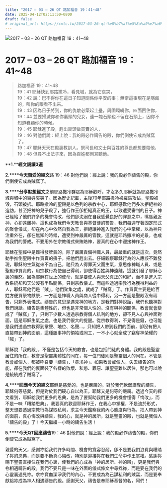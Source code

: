 ```yaml
---
title: "2017 – 03 – 26 QT 路加福音 19：41~48"
date: 2025-04-12T02:11:50+0800
draft: false
# original_url: https://cmtc.tw/2017-03-26-qt-%e8%b7%af%e5%8a%a0%e7%a6%8f%e9%9f%b3-19%ef%bc%9a4148
---
```


![2017 – 03 – 26 QT 路加福音 19：41~48](/images/qt.jpg   "2017 – 03 – 26 QT 路加福音 19：41~48")

# 2017 – 03 – 26 QT 路加福音 19：41~48

> 路加福音 19：41~48  
> 19：41 耶穌快到耶路撒冷，看見城，就為它哀哭，  
> 19：42 說：巴不得你在這日子知道關係你平安的事；無奈這事現在是隱藏的，叫你的眼看不出來。  
> 19：43 因為日子將到，你的仇敵必築起土壘，周圍環繞你，四面困住你，  
> 19：44 並要掃滅你和你裏頭的兒女，連一塊石頭也不留在石頭上，因你不知道眷顧你的時候。  
> 19：45 耶穌進了殿，趕出裏頭做買賣的人，  
> 19：46 對他們說：經上說：我的殿必作禱告的殿，你們倒使它成為賊窩了。  
> 19：47 耶穌天天在殿裏教訓人。祭司長和文士與百姓的尊長都想要殺他，  
> 19：48 但尋不出法子來，因為百姓都側耳聽他。

**1.****經文誦讀3遍**

**2.****今天領受的經文**路 19：46 對他們說：經上說：我的殿必作禱告的殿，你們倒使它成為賊窩了。

**3.****分享默想經文**之前耶路撒冷群眾為耶穌歡呼，才沒多久耶穌就為耶路撒冷城與城中的百姓哀哭了。因為歷史記載，主後70年耶路撒冷被羅馬攻佔，聖殿被毀，石頭被拆。耶路撒冷的聖殿是以色列的宗教中心，耶穌感歎他們多次拒絕神的造訪，甚至把神的兒子殺了，強行作王卻拒絕真正的王，以致遭受審判的日子。神已經給了他們許多的機會悔改，他們卻沈溺在自我感覺良好的罪惡之中，嘴唇親近神，心卻遠離神。這也成為我們今天教會與基督徒的警告，我們每週守著固定形式的聚會儀式，卻在內心中依然自我為王，拒絕讓神進入我們的心中掌權，以為神只注重外在，卻在無知的時候，遭受到神嚴厲的管教，這就是耶路撒冷的光景，也成為我們的警戒。不要用外在宗教儀式來賄賂神，要真的在心中迎接神作王。

耶穌在聖經中是難得發脾氣的，除了嚴厲責備神職人員，最嚴重的就是這次，竟然動手推倒聖殿中作買賣的攤子，把他們趕出去。仔細觀察耶穌行為的人應該不難發現，耶穌的生氣從來不為自己，祂只為人得罪天父而生氣，意思像神職人員、或是聖殿作買賣的，用宗教行為使自己得利，卻使得百姓與神遠離，這就引發了耶穌心裏的義怒。因為耶穌在世上的使命，就是要使人與天父真正的和好，而不是進入宗教系統卻和天父沒有半點關係，只剩宗教儀式。而這些透過宗教行為獲得利益的人，耶穌罵他們是「賊」，他們聚集之處，就成了「賊窩」了。作買賣主要是給百姓方便買祭物獻祭，一方面是神職人員與商人從中得利，另一方面是聖殿沒有禱告，只剩外表儀式。禱告的意思是遇見神的地方，是我們對神說話，我們也聽神對我們說話。禱告是集體性的，但也是非常個人性的。沒有與神的關係，教會就會變成了「賊窩」了，只剩下少數人透過宗教得個人私利的地方，卻不見人心與神面對面，這是耶穌生氣之處，也是我們很大的提醒。從宗教得利，不見得是錢，也可能是我們透過宗教得到掌聲、地位、名聲…，只知把人帶到我們的面前，卻沒有把人直接帶到神的面前，這種服事神的領袖或同工，一不小心就全成了竊奪神榮耀的「賊」了。

耶穌說「我的殿」，不僅是包括今天的教會，也是包括門徒的身體。我的殿是聖靈居住的所在，教會是聖靈集體性的同在，每一位門徒則是聖靈個人的同在。不管是教會或個人，都被呼召要「禱告」、「尋求神」。如果教會或個人，失去禱告的功能，卻在我們的裏面裝了各樣的敗壞、私慾、罪惡、讓聖靈難以居住，那也可以說是統統成了賊窩了。

**4.****回應今天的經文**耶穌是慈愛的，也是嚴厲的。對於我們軟弱謙卑的禱告，耶穌何等慈愛。但是對於我們硬心自以為王，耶穌又是何等的嚴厲。透過今天的經文看到，耶穌給我們更多的恩典，是為了要幫助我們更多的機會懂得「悔改」，而不是一味「糟踏恩典」。我要真的歡迎耶穌作王，在我心中掌權，不是流於形式，整天想要透過宗教行為謀取私利，求主今天鑑察我的內心態度與行為，把人帶到神的面前，真心悔改與禱告，我的心，就是神的居所，就是聖靈的殿，也就是我個人「禱告的殿」了！今天繼續一小時的禱告生活！

**5.****今天QT回應禱告**19：46 對他們說：經上說：我的殿必作禱告的殿，你們倒使它成為賊窩了。

親愛的天父，感謝祢給我們許多時間、機會的寬容忍耐，卻不是要我們浪費與糟踏了祢的恩典，而是要不斷真心悔改，特別是迎接祢在我們生命中作王掌權。感謝祢賜下聖靈直接住在我們心裏，使我們的心成為「神的居所、神的殿」，更是我們與祢相遇禱告的殿。我們不要只是一味在外面的儀式條文中尋找祢，而是要在我們的心靈裏遇見祢。求祢寶血潔淨我們的內心，不要成為為己謀私利的賊窩，而是要奉獻給祢成為神人相遇禱告的殿。感謝天父，禱告是奉耶穌基督的名，阿們！